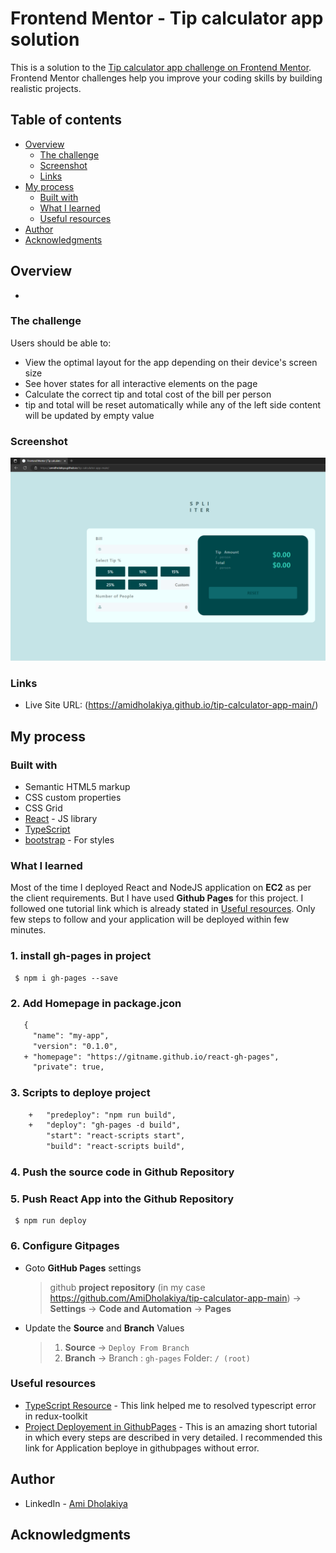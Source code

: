 # Frontend Mentor - Tip calculator app solution

This is a solution to the [Tip calculator app challenge on Frontend Mentor](https://www.frontendmentor.io/challenges/tip-calculator-app-ugJNGbJUX). Frontend Mentor challenges help you improve your coding skills by building realistic projects.

## Table of contents

- [Overview](#overview)
  - [The challenge](#the-challenge)
  - [Screenshot](#screenshot)
  - [Links](#links)
- [My process](#my-process)
  - [Built with](#built-with)
  - [What I learned](#what-i-learned)
  - [Useful resources](#useful-resources)
- [Author](#author)
- [Acknowledgments](#acknowledgments)

## Overview

- 

### The challenge

Users should be able to:

- View the optimal layout for the app depending on their device's screen size
- See hover states for all interactive elements on the page
- Calculate the correct tip and total cost of the bill per person
- tip and total will be reset automatically while any of the left side content will be updated by empty value

### Screenshot

![Home Screen](/public/homescreen.png?raw=true "Home Screen")


### Links
- Live Site URL: (https://amidholakiya.github.io/tip-calculator-app-main/)

## My process

### Built with

- Semantic HTML5 markup
- CSS custom properties
- CSS Grid
- [React](https://reactjs.org/) - JS library
- [TypeScript](https://www.typescriptlang.org/docs/handbook/react.html)
- [bootstrap](https://react-bootstrap.github.io/) - For styles


### What I learned

Most of the time I deployed React and NodeJS application on **EC2** as per the client requirements. But I have used **Github Pages** for this project. I followed one tutorial link which is already stated in [Useful resources](#useful-resources). Only few steps to follow and your application will be deployed within few minutes.

### 1. install gh-pages in project

```shell
 $ npm i gh-pages --save
```

### 2. Add Homepage in **package.jcon**

 ```diff
    {
      "name": "my-app",
      "version": "0.1.0",
    + "homepage": "https://gitname.github.io/react-gh-pages",
      "private": true,
 ```
 
### 3. Scripts to deploye project
```diff
    +   "predeploy": "npm run build",
    +   "deploy": "gh-pages -d build",
        "start": "react-scripts start",
        "build": "react-scripts build",
 ```
### 4. Push the source code in Github Repository

### 5. Push React App into the Github Repository
```shell
 $ npm run deploy
```

### 6. Configure Gitpages
- Goto **GitHub Pages** settings
  > github **project repository** (in my case https://github.com/AmiDholakiya/tip-calculator-app-main) -> **Settings** -> **Code and Automation** -> **Pages**
- Update the **Source** and **Branch** Values
  > 1. **Source** -> `Deploy From Branch` 
  > 2. **Branch** -> Branch : `gh-pages` Folder: `/ (root)`

### Useful resources

- [TypeScript Resource](https://www.typescriptlang.org/docs/handbook/react.html) - This link helped me to resolved typescript error in redux-toolkit
- [Project Deployement in GithubPages](https://github.com/gitname/react-gh-pages) - This is an amazing short tutorial in which every steps are described in very detailed. I recommended this link for Application beploye in githubpages without error.

## Author
- LinkedIn - [Ami Dholakiya](https://www.linkedin.com/in/ami-dholakiya-046247181/)

## Acknowledgments